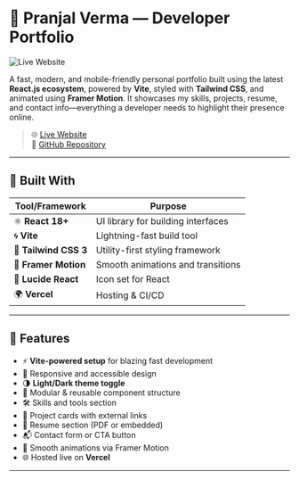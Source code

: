 # 💼 Pranjal Verma — Developer Portfolio

![Live Website](https://img.shields.io/badge/Live%20Site-Click%20Here-blue?style=for-the-badge&logo=vercel&labelColor=black&link=https://portfolio-d26n.vercel.app)

A fast, modern, and mobile-friendly personal portfolio built using the latest **React.js ecosystem**, powered by **Vite**, styled with **Tailwind CSS**, and animated using **Framer Motion**. It showcases my skills, projects, resume, and contact info—everything a developer needs to highlight their presence online.

> 🌐 [Live Website](https://portfolio-d26n.vercel.app/)  
> 📁 [GitHub Repository](https://github.com/pran-ekaiva006/portfolio)

---

## 🚀 Built With

| Tool/Framework     | Purpose                          |
|--------------------|----------------------------------|
| ⚛️ **React 18+**        | UI library for building interfaces |
| 🌀 **Vite**             | Lightning-fast build tool        |
| 🎨 **Tailwind CSS 3**   | Utility-first styling framework  |
| 💫 **Framer Motion**   | Smooth animations and transitions|
| 🌙 **Lucide React**     | Icon set for React               |
| 🌍 **Vercel**           | Hosting & CI/CD                 |

---

## 📌 Features

- ⚡ **Vite-powered setup** for blazing fast development
- 🎯 Responsive and accessible design
- 🌗 **Light/Dark theme toggle**
- 🧩 Modular & reusable component structure
- 🛠️ Skills and tools section
- 📁 Project cards with external links
- 📜 Resume section (PDF or embedded)
- 📬 Contact form or CTA button
- 🎥 Smooth animations via Framer Motion
- 🌐 Hosted live on **Vercel**

---


